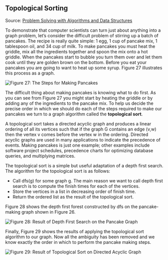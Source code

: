 ## Topological Sorting

Source: [Problem Solving with Algorithms and Data Structures](http://interactivepython.org/courselib/static/pythonds/Graphs/graphdfs.html#topological-sorting)


To demonstrate that computer scientists can turn just about anything into a graph problem, let’s consider the difficult problem of stirring up a batch of pancakes. The recipe is really quite simple: 1 egg, 1 cup of pancake mix, 1 tablespoon oil, and 34 cup of milk. To make pancakes you must heat the griddle, mix all the ingredients together and spoon the mix onto a hot griddle. When the pancakes start to bubble you turn them over and let them cook until they are golden brown on the bottom. Before you eat your pancakes you are going to want to heat up some syrup. Figure 27 illustrates this process as a graph.

![Figure 27: The Steps for Making Pancakes](https://hillscottc.github.io/img/PSADS_27.png)


The difficult thing about making pancakes is knowing what to do first. As you can see from Figure 27 you might start by heating the griddle or by adding any of the ingredients to the pancake mix. To help us decide the precise order in which we should do each of the steps required to make our pancakes we turn to a graph algorithm called the **topological sort**.

A topological sort takes a directed acyclic graph and produces a linear ordering of all its vertices such that if the graph G contains an edge (v,w) then the vertex v comes before the vertex w in the ordering. Directed acyclic graphs are used in many applications to indicate the precedence of events. Making pancakes is just one example; other examples include software project schedules, precedence charts for optimizing database queries, and multiplying matrices.

The topological sort is a simple but useful adaptation of a depth first search. The algorithm for the topological sort is as follows:

- Call dfs(g) for some graph g. The main reason we want to call depth first search is to compute the finish times for each of the vertices.
- Store the vertices in a list in decreasing order of finish time.
- Return the ordered list as the result of the topological sort.


Figure 28 shows the depth first forest constructed by dfs on the pancake-making graph shown in Figure 26.


![Figure 28: Result of Depth First Search on the Pancake Graph](https://hillscottc.github.io/img/PSADS_28.png)

Finally, Figure 29 shows the results of applying the topological sort algorithm to our graph. Now all the ambiguity has been removed and we know exactly the order in which to perform the pancake making steps.

![Figure 29: Result of Topological Sort on Directed Acyclic Graph](https://hillscottc.github.io/img/PSADS_29.png)


